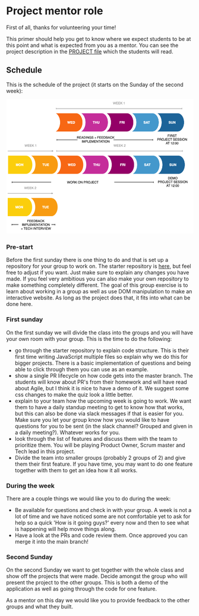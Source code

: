 # Project mentor role

First of all, thanks for volunteering your time! 

This primer should help you get to know where we expect students to be at this point and what is expected from you as a mentor. You can see the project description in the [PROJECT file](./PROJECT.md) which the students will read.

## Schedule
This is the schedule of the project (it starts on the Sunday of the second week):

![Weekflow](assets/project-weeks.png)

### Pre-start
Before the first sunday there is one thing to do and that is set up a repository for your group to work on. The starter repository is [here](https://github.com/HackYourFuture/browser-quiz-project-starter), but feel free to adjust if you want. Just make sure to explain any changes you have made. If you feel very ambitious you can also make your own repository to make something completely different. The goal of this group exercise is to learn about working in a group as well as use DOM manipulation to make an interactive website. As long as the project does that, it fits into what can be done here.

### First sunday
On the first sunday we will divide the class into the groups and you will have your own room with your group. This is the time to do the following:

- go through the starter repository to explain code structure. This is their first time writing JavaScript multiple files so explain why we do this for bigger projects. There is a basic implementation of questions and being able to click through them you can use as an example.
- show a single PR lifecycle on how code gets into the master branch. The students will know about PR's from their homework and will have read about Agile, but I think it is nice to have a demo of it. We suggest some css changes to make the quiz look a little better.
- explain to your team how the upcoming week is going to work. We want them to have a daily standup meeting to get to know how that works, but this can also be done via slack messages if that is easier for you. Make sure you let your group know how you would like to have questions for you to be sent (in the slack channel? Grouped and given in a daily meeting?). Whatever works for you.
- look through the list of features and discuss them with the team to prioritize them. You will be playing Product Owner, Scrum master and Tech lead in this project.
- Divide the team into smaller groups (probably 2 groups of 2) and give them their first feature. If you have time, you may want to do one feature together with them to get an idea how it all works.

### During the week
There are a couple things we would like you to do during the week:

- Be available for questions and check in with your group. A week is not a lot of time and we have noticed some are not comfortable yet to ask for help so a quick 'How is it going guys?' every now and then to see what is happening will help move things along.
- Have a look at the PRs and code review them. Once approved you can merge it into the main branch!

### Second Sunday
On the second Sunday we want to get together with the whole class and show off the projects that were made. Decide amongst the group who will present the project to the other groups. This is both a demo of the application as well as going through the code for one feature.

As a mentor on this day we would like you to provide feedback to the other groups and what they built.
